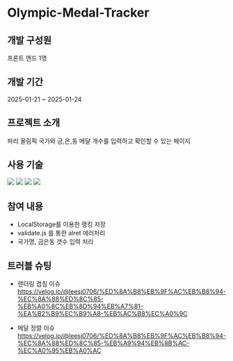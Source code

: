 # Olympic-Medal-Tracker

## 개발 구성원
프론트 엔드 1명

## 개발 기간
2025-01-21 ~ 2025-01-24

## 프로젝트 소개
파리 올림픽 국가와 금,은,동 메달 개수를 입력하고 확인할 수 있는 페이지

## 사용 기술
<img src="https://img.shields.io/badge/html5-E34F26?style=flat-square&logo=html5&logoColor=white"> <img src="https://img.shields.io/badge/css-1572B6?style=flat-square&logo=css3&logoColor=white"> <img src="https://img.shields.io/badge/javascript-F7DF1E?style=flat-square&logo=javascript&logoColor=black">
<img src="https://img.shields.io/badge/React-61DAFB?style=flat-square&logo=React&logoColor=black"/>

## 참여 내용
- LocalStorage를 이용한 랭킹 저장
- validate.js 를 통한 alret 에러처리
- 국가명, 금은동 갯수 입력 처리

## 트러블 슈팅
- 렌더링 겹침 이슈
https://velog.io/@leesj0706/%ED%8A%B8%EB%9F%AC%EB%B8%94-%EC%8A%88%ED%8C%85-%EB%A0%8C%EB%8D%94%EB%A7%81-%EA%B2%B9%EC%B9%A8-%EB%AC%B8%EC%A0%9C

- 메달 정렬 이슈
https://velog.io/@leesj0706/%ED%8A%B8%EB%9F%AC%EB%B8%94-%EC%8A%88%ED%8C%85-%EB%A9%94%EB%8B%AC-%EC%A0%95%EB%A0%AC
